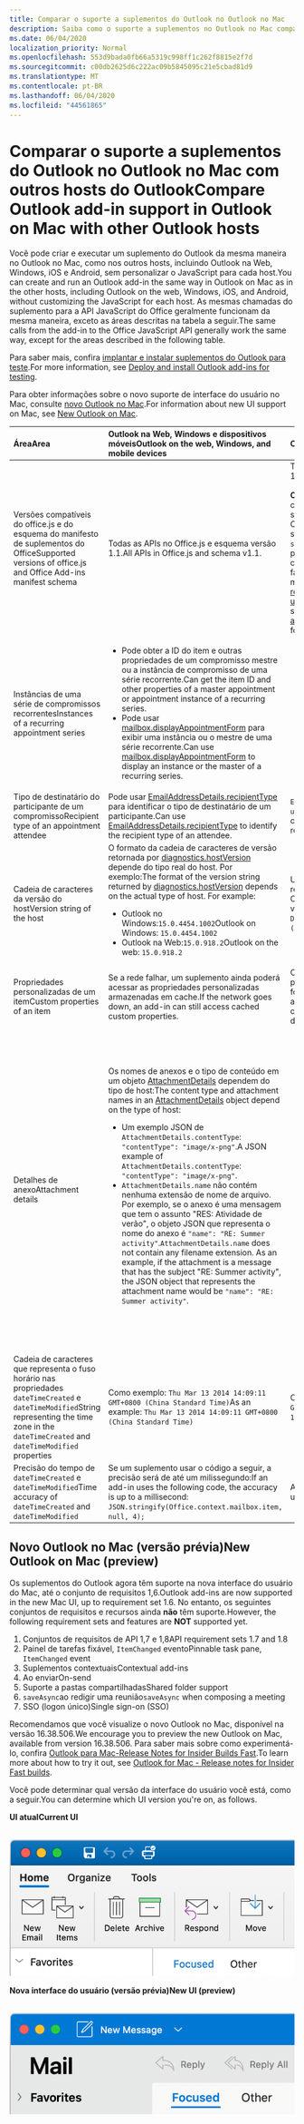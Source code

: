 ```yaml
---
title: Comparar o suporte a suplementos do Outlook no Outlook no Mac
description: Saiba como o suporte a suplementos no Outlook no Mac compara com outros hosts do Outlook.
ms.date: 06/04/2020
localization_priority: Normal
ms.openlocfilehash: 553d9bada0fb66a5319c998ff1c262f8815e2f7d
ms.sourcegitcommit: c00db2625d6c222ac09b5845095c21e5cbad81d9
ms.translationtype: MT
ms.contentlocale: pt-BR
ms.lasthandoff: 06/04/2020
ms.locfileid: "44561865"
---
```

# <a name="compare-outlook-add-in-support-in-outlook-on-mac-with-other-outlook-hosts"></a><span data-ttu-id="7a995-103">Comparar o suporte a suplementos do Outlook no Outlook no Mac com outros hosts do Outlook</span><span class="sxs-lookup"><span data-stu-id="7a995-103">Compare Outlook add-in support in Outlook on Mac with other Outlook hosts</span></span>

<span data-ttu-id="7a995-104">Você pode criar e executar um suplemento do Outlook da mesma maneira no Outlook no Mac, como nos outros hosts, incluindo Outlook na Web, Windows, iOS e Android, sem personalizar o JavaScript para cada host.</span><span class="sxs-lookup"><span data-stu-id="7a995-104">You can create and run an Outlook add-in the same way in Outlook on Mac as in the other hosts, including Outlook on the web, Windows, iOS, and Android, without customizing the JavaScript for each host.</span></span> <span data-ttu-id="7a995-105">As mesmas chamadas do suplemento para a API JavaScript do Office geralmente funcionam da mesma maneira, exceto as áreas descritas na tabela a seguir.</span><span class="sxs-lookup"><span data-stu-id="7a995-105">The same calls from the add-in to the Office JavaScript API generally work the same way, except for the areas described in the following table.</span></span>

<span data-ttu-id="7a995-106">Para saber mais, confira [implantar e instalar suplementos do Outlook para teste](testing-and-tips.md).</span><span class="sxs-lookup"><span data-stu-id="7a995-106">For more information, see [Deploy and install Outlook add-ins for testing](testing-and-tips.md).</span></span>

<span data-ttu-id="7a995-107">Para obter informações sobre o novo suporte de interface do usuário no Mac, consulte [novo Outlook no Mac](#new-outlook-on-mac-preview).</span><span class="sxs-lookup"><span data-stu-id="7a995-107">For information about new UI support on Mac, see [New Outlook on Mac](#new-outlook-on-mac-preview).</span></span>

| <span data-ttu-id="7a995-108">Área</span><span class="sxs-lookup"><span data-stu-id="7a995-108">Area</span></span> | <span data-ttu-id="7a995-109">Outlook na Web, Windows e dispositivos móveis</span><span class="sxs-lookup"><span data-stu-id="7a995-109">Outlook on the web, Windows, and mobile devices</span></span> | <span data-ttu-id="7a995-110">Outlook no Mac</span><span class="sxs-lookup"><span data-stu-id="7a995-110">Outlook on Mac</span></span> |
|:-----|:-----|:-----|
| <span data-ttu-id="7a995-111">Versões compatíveis do office.js e do esquema do manifesto de suplementos do Office</span><span class="sxs-lookup"><span data-stu-id="7a995-111">Supported versions of office.js and Office Add-ins manifest schema</span></span> | <span data-ttu-id="7a995-112">Todas as APIs no Office.js e esquema versão 1.1.</span><span class="sxs-lookup"><span data-stu-id="7a995-112">All APIs in Office.js and schema v1.1.</span></span> | <span data-ttu-id="7a995-113">Todas as APIs no Office.js e esquema versão 1.1.</span><span class="sxs-lookup"><span data-stu-id="7a995-113">All APIs in Office.js and schema v1.1.</span></span><br><br><span data-ttu-id="7a995-114">**Observação**: no Outlook no Mac, somente compilar o 16.35.308 ou posterior oferece suporte para salvar uma reunião.</span><span class="sxs-lookup"><span data-stu-id="7a995-114">**NOTE**: In Outlook on Mac, only build 16.35.308 or later supports saving a meeting.</span></span> <span data-ttu-id="7a995-115">Caso contrário, o `saveAsync` método falhará quando for chamado a partir de uma reunião no modo de composição.</span><span class="sxs-lookup"><span data-stu-id="7a995-115">Otherwise, the `saveAsync` method fails when called from a meeting in compose mode.</span></span> <span data-ttu-id="7a995-116">Consulte [Não é possível salvar uma reunião como um rascunho no Outlook para Mac usando a API do Office JS](https://support.microsoft.com/help/4505745) para obter uma solução alternativa.</span><span class="sxs-lookup"><span data-stu-id="7a995-116">See [Cannot save a meeting as a draft in Outlook for Mac by using Office JS API](https://support.microsoft.com/help/4505745) for a workaround.</span></span> |
| <span data-ttu-id="7a995-117">Instâncias de uma série de compromissos recorrentes</span><span class="sxs-lookup"><span data-stu-id="7a995-117">Instances of a recurring appointment series</span></span> | <ul><li><span data-ttu-id="7a995-118">Pode obter a ID do item e outras propriedades de um compromisso mestre ou a instância de compromisso de uma série recorrente.</span><span class="sxs-lookup"><span data-stu-id="7a995-118">Can get the item ID and other properties of a master appointment or appointment instance of a recurring series.</span></span></li><li><span data-ttu-id="7a995-119">Pode usar [mailbox.displayAppointmentForm](../reference/objectmodel/preview-requirement-set/office.context.mailbox.md#methods) para exibir uma instância ou o mestre de uma série recorrente.</span><span class="sxs-lookup"><span data-stu-id="7a995-119">Can use [mailbox.displayAppointmentForm](../reference/objectmodel/preview-requirement-set/office.context.mailbox.md#methods) to display an instance or the master of a recurring series.</span></span></li></ul> | <ul><li><span data-ttu-id="7a995-120">Pode obter a ID do item e outras propriedades do compromisso mestre, mas não de uma instância de uma série recorrente.</span><span class="sxs-lookup"><span data-stu-id="7a995-120">Can get the item ID and other properties of the master appointment, but not those of an instance of a recurring series.</span></span></li><li><span data-ttu-id="7a995-p103">Pode exibir o compromisso mestre de uma série recorrente. Sem a ID do item, não pode exibir uma instância de uma série recorrente.</span><span class="sxs-lookup"><span data-stu-id="7a995-p103">Can display the master appointment of a recurring series. Without the item ID, cannot display an instance of a recurring series.</span></span></li></ul> |
| <span data-ttu-id="7a995-123">Tipo de destinatário do participante de um compromisso</span><span class="sxs-lookup"><span data-stu-id="7a995-123">Recipient type of an appointment attendee</span></span> | <span data-ttu-id="7a995-124">Pode usar [EmailAddressDetails.recipientType](/javascript/api/outlook/office.emailaddressdetails#recipienttype) para identificar o tipo de destinatário de um participante.</span><span class="sxs-lookup"><span data-stu-id="7a995-124">Can use [EmailAddressDetails.recipientType](/javascript/api/outlook/office.emailaddressdetails#recipienttype) to identify the recipient type of an attendee.</span></span> | <span data-ttu-id="7a995-125">`EmailAddressDetails.recipientType` retorna `undefined` para participantes do compromisso.</span><span class="sxs-lookup"><span data-stu-id="7a995-125">`EmailAddressDetails.recipientType` returns `undefined` for appointment attendees.</span></span> |
| <span data-ttu-id="7a995-126">Cadeia de caracteres da versão do host</span><span class="sxs-lookup"><span data-stu-id="7a995-126">Version string of the host</span></span> | <span data-ttu-id="7a995-p104">O formato da cadeia de caracteres de versão retornada por [diagnostics.hostVersion](/javascript/api/outlook/office.diagnostics#hostversion) depende do tipo real do host. Por exemplo:</span><span class="sxs-lookup"><span data-stu-id="7a995-p104">The format of the version string returned by [diagnostics.hostVersion](/javascript/api/outlook/office.diagnostics#hostversion) depends on the actual type of host. For example:</span></span><ul><li><span data-ttu-id="7a995-129">Outlook no Windows:`15.0.4454.1002`</span><span class="sxs-lookup"><span data-stu-id="7a995-129">Outlook on Windows: `15.0.4454.1002`</span></span></li><li><span data-ttu-id="7a995-130">Outlook na Web:`15.0.918.2`</span><span class="sxs-lookup"><span data-stu-id="7a995-130">Outlook on the web: `15.0.918.2`</span></span></li></ul> |<span data-ttu-id="7a995-131">Um exemplo da cadeia de caracteres de versão retornada por `Diagnostics.hostVersion` no Outlook no Mac:`15.0 (140325)`</span><span class="sxs-lookup"><span data-stu-id="7a995-131">An example of the version string returned by `Diagnostics.hostVersion` on Outlook on Mac: `15.0 (140325)`</span></span> |
| <span data-ttu-id="7a995-132">Propriedades personalizadas de um item</span><span class="sxs-lookup"><span data-stu-id="7a995-132">Custom properties of an item</span></span> | <span data-ttu-id="7a995-133">Se a rede falhar, um suplemento ainda poderá acessar as propriedades personalizadas armazenadas em cache.</span><span class="sxs-lookup"><span data-stu-id="7a995-133">If the network goes down, an add-in can still access cached custom properties.</span></span> | <span data-ttu-id="7a995-134">Como o Outlook no Mac não armazena propriedades personalizadas em cache, se a rede for desativada, os suplementos não poderão acessá-los.</span><span class="sxs-lookup"><span data-stu-id="7a995-134">Because Outlook on Mac does not cache custom properties, if the network goes down, add-ins would not be able to access them.</span></span> |
| <span data-ttu-id="7a995-135">Detalhes de anexo</span><span class="sxs-lookup"><span data-stu-id="7a995-135">Attachment details</span></span> | <span data-ttu-id="7a995-136">Os nomes de anexos e o tipo de conteúdo em um objeto [AttachmentDetails](/javascript/api/outlook/office.attachmentdetails) dependem do tipo de host:</span><span class="sxs-lookup"><span data-stu-id="7a995-136">The content type and attachment names in an [AttachmentDetails](/javascript/api/outlook/office.attachmentdetails) object depend on the type of host:</span></span><ul><li><span data-ttu-id="7a995-137">Um exemplo JSON de `AttachmentDetails.contentType`: `"contentType": "image/x-png"`.</span><span class="sxs-lookup"><span data-stu-id="7a995-137">A JSON example of `AttachmentDetails.contentType`: `"contentType": "image/x-png"`.</span></span> </li><li><span data-ttu-id="7a995-p105">`AttachmentDetails.name` não contém nenhuma extensão de nome de arquivo. Por exemplo, se o anexo é uma mensagem que tem o assunto "RES: Atividade de verão", o objeto JSON que representa o nome do anexo é `"name": "RE: Summer activity"`.</span><span class="sxs-lookup"><span data-stu-id="7a995-p105">`AttachmentDetails.name` does not contain any filename extension. As an example, if the attachment is a message that has the subject "RE: Summer activity", the JSON object that represents the attachment name would be `"name": "RE: Summer activity"`.</span></span></li></ul> | <ul><li><span data-ttu-id="7a995-140">Um exemplo JSON de `AttachmentDetails.contentType`: `"contentType" "image/png"`</span><span class="sxs-lookup"><span data-stu-id="7a995-140">A JSON example of `AttachmentDetails.contentType`: `"contentType" "image/png"`</span></span></li><li><span data-ttu-id="7a995-p106">`AttachmentDetails.name` sempre inclui uma extensão de nome de arquivo. Anexos que são itens de email têm uma extensão .eml, e compromissos têm uma extensão .ics. Por exemplo, se um anexo é um email com o assunto "RES: Atividade de verão", o objeto JSON que representa o nome do anexo é `"name": "RE: Summer activity.eml"`.</span><span class="sxs-lookup"><span data-stu-id="7a995-p106">`AttachmentDetails.name` always includes a filename extension. Attachments that are mail items have a .eml extension, and appointments have a .ics extension. As an example, if an attachment is an email with the subject "RE: Summer activity", the JSON object that represents the attachment name would be `"name": "RE: Summer activity.eml"`.</span></span><p><span data-ttu-id="7a995-144">**Observação**: se um arquivo for anexado programaticamente (por exemplo, por meio de um suplemento) sem uma extensão, `AttachmentDetails.name` não conterá essa extensão como parte do nome do arquivo.</span><span class="sxs-lookup"><span data-stu-id="7a995-144">**NOTE**: If a file is programmatically attached (e.g through an add-in) without an extension then the `AttachmentDetails.name`  will not contain the extension as part of filename.</span></span></p></li></ul> |
| <span data-ttu-id="7a995-145">Cadeia de caracteres que representa o fuso horário nas propriedades `dateTimeCreated` e `dateTimeModified`</span><span class="sxs-lookup"><span data-stu-id="7a995-145">String representing the time zone in the `dateTimeCreated` and `dateTimeModified` properties</span></span> |<span data-ttu-id="7a995-146">Como exemplo: `Thu Mar 13 2014 14:09:11 GMT+0800 (China Standard Time)`</span><span class="sxs-lookup"><span data-stu-id="7a995-146">As an example: `Thu Mar 13 2014 14:09:11 GMT+0800 (China Standard Time)`</span></span> | <span data-ttu-id="7a995-147">Como exemplo: `Thu Mar 13 2014 14:09:11 GMT+0800 (CST)`</span><span class="sxs-lookup"><span data-stu-id="7a995-147">As an example: `Thu Mar 13 2014 14:09:11 GMT+0800 (CST)`</span></span> |
| <span data-ttu-id="7a995-148">Precisão do tempo de `dateTimeCreated` e `dateTimeModified`</span><span class="sxs-lookup"><span data-stu-id="7a995-148">Time accuracy of `dateTimeCreated` and `dateTimeModified`</span></span> | <span data-ttu-id="7a995-149">Se um suplemento usar o código a seguir, a precisão será de até um milissegundo:</span><span class="sxs-lookup"><span data-stu-id="7a995-149">If an add-in uses the following code, the accuracy is up to a millisecond:</span></span><br/>`JSON.stringify(Office.context.mailbox.item, null, 4);`| <span data-ttu-id="7a995-150">A precisão é de até um segundo.</span><span class="sxs-lookup"><span data-stu-id="7a995-150">The accuracy is up to only a second.</span></span> |

## <a name="new-outlook-on-mac-preview"></a><span data-ttu-id="7a995-151">Novo Outlook no Mac (versão prévia)</span><span class="sxs-lookup"><span data-stu-id="7a995-151">New Outlook on Mac (preview)</span></span>

<span data-ttu-id="7a995-152">Os suplementos do Outlook agora têm suporte na nova interface do usuário do Mac, até o conjunto de requisitos 1,6.</span><span class="sxs-lookup"><span data-stu-id="7a995-152">Outlook add-ins are now supported in the new Mac UI, up to requirement set 1.6.</span></span> <span data-ttu-id="7a995-153">No entanto, os seguintes conjuntos de requisitos e recursos ainda **não** têm suporte.</span><span class="sxs-lookup"><span data-stu-id="7a995-153">However, the following requirement sets and features are **NOT** supported yet.</span></span>

1. <span data-ttu-id="7a995-154">Conjuntos de requisitos de API 1,7 e 1,8</span><span class="sxs-lookup"><span data-stu-id="7a995-154">API requirement sets 1.7 and 1.8</span></span>
1. <span data-ttu-id="7a995-155">Painel de tarefas fixável, `ItemChanged` evento</span><span class="sxs-lookup"><span data-stu-id="7a995-155">Pinnable task pane, `ItemChanged` event</span></span>
1. <span data-ttu-id="7a995-156">Suplementos contextuais</span><span class="sxs-lookup"><span data-stu-id="7a995-156">Contextual add-ins</span></span>
1. <span data-ttu-id="7a995-157">Ao enviar</span><span class="sxs-lookup"><span data-stu-id="7a995-157">On-send</span></span>
1. <span data-ttu-id="7a995-158">Suporte a pastas compartilhadas</span><span class="sxs-lookup"><span data-stu-id="7a995-158">Shared folder support</span></span>
1. <span data-ttu-id="7a995-159">`saveAsync`ao redigir uma reunião</span><span class="sxs-lookup"><span data-stu-id="7a995-159">`saveAsync` when composing a meeting</span></span>
1. <span data-ttu-id="7a995-160">SSO (logon único)</span><span class="sxs-lookup"><span data-stu-id="7a995-160">Single sign-on (SSO)</span></span>

<span data-ttu-id="7a995-161">Recomendamos que você visualize o novo Outlook no Mac, disponível na versão 16.38.506.</span><span class="sxs-lookup"><span data-stu-id="7a995-161">We encourage you to preview the new Outlook on Mac, available from version 16.38.506.</span></span> <span data-ttu-id="7a995-162">Para saber mais sobre como experimentá-lo, confira [Outlook para Mac-Release Notes for Insider Builds Fast](https://support.microsoft.com/office/d6347358-5613-433e-a49e-a9a0e8e0462a).</span><span class="sxs-lookup"><span data-stu-id="7a995-162">To learn more about how to try it out, see [Outlook for Mac - Release notes for Insider Fast builds](https://support.microsoft.com/office/d6347358-5613-433e-a49e-a9a0e8e0462a).</span></span>

<span data-ttu-id="7a995-163">Você pode determinar qual versão da interface do usuário você está, como a seguir.</span><span class="sxs-lookup"><span data-stu-id="7a995-163">You can determine which UI version you're on, as follows.</span></span>

<span data-ttu-id="7a995-164">**UI atual**</span><span class="sxs-lookup"><span data-stu-id="7a995-164">**Current UI**</span></span>

&nbsp;&nbsp;&nbsp;&nbsp;![UI atual no Mac](../images/outlook-on-mac-classic.png)

<span data-ttu-id="7a995-166">**Nova interface do usuário (versão prévia)**</span><span class="sxs-lookup"><span data-stu-id="7a995-166">**New UI (preview)**</span></span>

&nbsp;&nbsp;&nbsp;&nbsp;![Nova interface do usuário na visualização no Mac](../images/outlook-on-mac-new.png)
